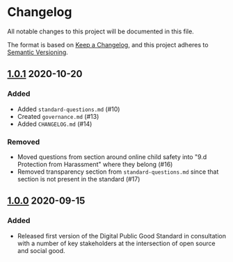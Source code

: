 # Changelog
All notable changes to this project will be documented in this file.

The format is based on [Keep a Changelog](https://keepachangelog.com/en/1.0.0/),
and this project adheres to [Semantic Versioning](https://semver.org/spec/v2.0.0.html).

## [1.0.1] 2020-10-20

### Added
- Added `standard-questions.md` (#10)
- Created `governance.md` (#13)
- Added `CHANGELOG.md` (#14)

### Removed
- Moved questions from section around online child safety into "9.d Protection from Harassment" where they belong (#16)
- Removed transparency section from `standard-questions.md` since that section is not present in the standard (#17)

## [1.0.0] 2020-09-15

### Added
- Released first version of the Digital Public Good Standard in consultation with a number of key stakeholders at the intersection of open source and social good.

[1.0.1]: https://github.com/unicef/publicgoods-candidates/compare/v1.0.0...v1.0.1
[1.0.0]: https://github.com/unicef/publicgoods-candidates/releases/tag/v1.0.0
